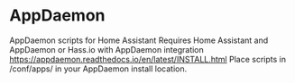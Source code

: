 # AppDaemon
AppDaemon scripts for Home Assistant
Requires Home Assistant and AppDaemon or Hass.io with AppDaemon integration 
https://appdaemon.readthedocs.io/en/latest/INSTALL.html
Place scripts in /conf/apps/ in your AppDaemon install location.
